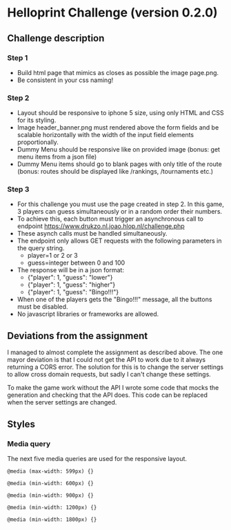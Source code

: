 # Helloprint Challenge (version 0.2.0)

## Challenge description
### Step 1

* Build html page that mimics as closes as possible the image page.png.
* Be consistent in your css naming!

### Step 2
* Layout should be responsive to iphone 5 size, using only HTML and CSS for its styling.
* Image header_banner.png must rendered above the form fields and be scalable horizontally with the width of the input field elements proportionally. 
* Dummy Menu should be responsive like on provided image (bonus: get menu items from a json file)
* Dummy Menu items should go to blank pages with only title of the route (bonus: routes should be displayed like /rankings, /tournaments etc.)

### Step 3
* For this challenge you must use the page created in step 2. In this game, 3 players can guess simultaneously or in a random order their numbers.
* To achieve this, each button must trigger an asynchronous call to endpoint https://www.drukzo.nl.joao.hlop.nl/challenge.php 
* These asynch calls must be handled simultaneously.
* The endpoint only allows GET requests with the following parameters in the query string. 
  * player=1 or 2 or 3
  * guess=integer between 0 and 100
* The response will be in a json format:
  * {"player": 1, "guess": "lower"}
  * {"player": 1, "guess": "higher"}
  * {"player": 1, "guess": "Bingo!!!"}
* When one of the players gets the "Bingo!!!" message, all the buttons must be disabled. 
* No javascript libraries or frameworks are allowed.  


## Deviations from the assignment
I managed to almost complete the assignment as described above. 
The one mayor deviation is that I could not get the API to work due to it always returning a CORS error. 
The solution for this is to change the server settings to allow cross domain requests, but sadly I can't change these settings.

To make the game work without the API I wrote some code that mocks the generation and checking that the API does. 
This code can be replaced when the server settings are changed.

## Styles
### Media query
The next five media queries are used for the responsive layout.

`@media (max-width: 599px) {}`

`@media (min-width: 600px) {}`

`@media (min-width: 900px) {}`

`@media (min-width: 1200px) {}`

`@media (min-width: 1800px) {}`
